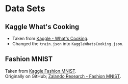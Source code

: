 # Data Sets

## Kaggle What's Cooking

 - Taken from [Kaggle - What's Cooking](https://www.kaggle.com/competitions/whats-cooking).
 - Changed the `train.json` into `KaggleWhatsCooking.json`.


## Fashion MNIST

Taken from [Kaggle Fashion MNIST](https://www.kaggle.com/datasets/zalando-research/fashionmnist).  
Originally on GitHub; [Zalando Research - Fashion MNIST](https://github.com/zalandoresearch/fashion-mnist).
